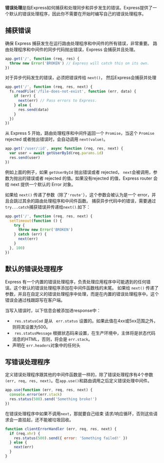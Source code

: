**错误处理**是指Express如何捕获和处理同步和异步发生的错误。Express提供了一个默认的错误处理程序，因此你不需要在开始时编写自己的错误处理程序。
## 捕获错误
确保 Express 捕获发生在运行路由处理程序和中间件的所有错误，非常重要。
路由处理程序和中间件的同步代码抛出错误，Express 会捕获并且处理。

```javascript
app.get('/', function (req, res) {
  throw new Error('BROKEN') // Express will catch this on its own.
})
```
对于异步代码发生的错误，必须把错误传给 `next()`， 然后Express会捕获并处理

```javascript
app.get('/', function (req, res, next) {
  fs.readFile('/file-does-not-exist', function (err, data) {
    if (err) {
      next(err) // Pass errors to Express.
    } else {
      res.send(data)
    }
  })
})
```

从 Express 5 开始，路由处理程序和中间件返回一个 `Promise`，当这个 `Promise` rejected 或者抛出错误时，会自动调用 `next(value)`。
```javascript
app.get('/user/:id', async function (req, res, next) {
  var user = await getUserById(req.params.id)
  res.send(user)
})
```
例如上面的例子，如果 `getUserById` 抛出错误或者 rejected， `next`会被调用，参数为抛出的错误或者 rejected 的值。如果没有rejected 的值，Express router 会给 next 提供一个默认的 Error 对象。

如果给 `next()` 传递了参数（除了`'route'`），这个参数会被认为是一个 error，并且会跳过其余的路由处理程序和中间件函数。
捕获异步代码中的错误，需要通过`try...catch`捕获错误并传递给`next()`.如下：
```javascript
app.get('/', function (req, res, next) {
  setTimeout(function () {
    try {
      throw new Error('BROKEN')
    } catch (err) {
      next(err)
    }
  }, 100)
})
```
## 默认的错误处理程序
Express 有一个内置的错误处理程序，负责处理应用程序中可能遇到的任何错误。这个默认的错误处理程序添加在中间件函数栈的末尾。
如果给 `next()` 传递了参数，并且在自定义的错误处理程序中处理，而是在内置的错误处理程序中。这个错误会通过栈跟踪写在客户端。

当写入错误时，以下信息会被添加进response中：
- ` res.statusCod` 是从 ` err.status` 设置的。如果此值在4xx或5xx范围之外，则将其设置为500。
- ` res.statusMessage` 根据状态码来设置，在生产环境中，主体将是状态代码消息的HTML，否则，将会是 `err.stack`。
- 声明在 `err.headers`对象中的任何头

## 写错误处理程序
定义错误处理程序跟其他的中间件函数是一样的，除了错误处理程序有4个参数`(err, req, res, next)`。在`app.use()`和路由调用之后定义错误处理中间件。
```javascript
app.use(function (err, req, res, next) {
  console.error(err.stack)
  res.status(500).send('Something broke!')
})
```
在错误处理程序中如果不调用`next`，那就要自己结束 请求/响应循环，否则这些请求会一直挂起，还不能被垃圾回收。

```javascript
function clientErrorHandler (err, req, res, next) {
  if (req.xhr) {
    res.status(500).send({ error: 'Something failed!' })
  } else {
    next(err)
  }
}
```



